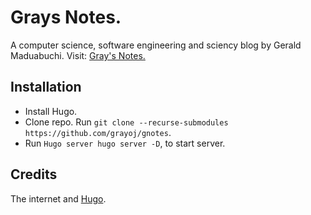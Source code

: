 # Grays Notes.

A computer science, software engineering and sciency blog by Gerald Maduabuchi. Visit: [Gray's Notes.](https://graysnotes.github.io)

## Installation

- Install Hugo.
- Clone repo. Run `git clone --recurse-submodules https://github.com/grayoj/gnotes`.
- Run `Hugo server hugo server -D`, to start server.

## Credits

The internet and [Hugo](https://gohugo.io).
